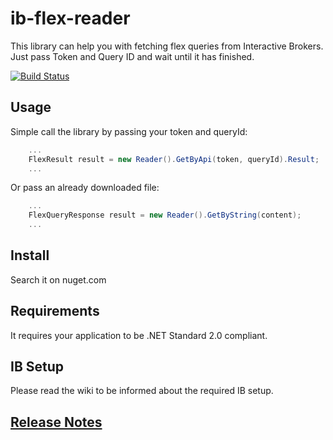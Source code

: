 # ib-flex-reader

This library can help you with fetching flex queries from Interactive Brokers.
Just pass Token and Query ID and wait until it has finished.

[![Build Status](https://travis-ci.org/gabbersepp/ib-flex-reader.svg?branch=master)](https://travis-ci.org/gabbersepp/ib-flex-reader)

## Usage

Simple call the library by passing your token and queryId:

```c#
	...
	FlexResult result = new Reader().GetByApi(token, queryId).Result;
	...
```

Or pass an already downloaded file:

```c#
	...
	FlexQueryResponse result = new Reader().GetByString(content);
	...
```

## Install
Search it on nuget.com

## Requirements
It requires your application to be .NET Standard 2.0 compliant.

## IB Setup
Please read the wiki to be informed about the required IB setup.

## [Release Notes](https://github.com/gabbersepp/ib-flex-reader/blob/master/CHANGELOG.md)

